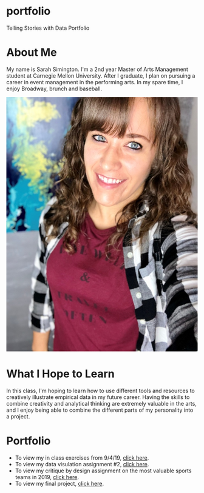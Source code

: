 # portfolio
Telling Stories with Data Portfolio

# About Me
My name is Sarah Simington. I'm a 2nd year Master of Arts Management student at Carnegie Mellon University. After I graduate, I plan on pursuing a career in event management in the performing arts. In my spare time, I enjoy Broadway, brunch and baseball.

![Picture of Sarah Simington](profilepic-small.jpeg)

# What I Hope to Learn
In this class, I'm hoping to learn how to use different tools and resources to creatively illustrate empirical data in my future career. Having the skills to combine creativity and analytical thinking are extremely valuable in the arts, and I enjoy being able to combine the different parts of my personality into a project.

# Portfolio
* To view my in class exercises from 9/4/19, [click here](https://ssimington.github.io/portfolio/ice).
* To view my data visulation assignment #2, [click here](https://ssimington.github.io/portfolio/dataviz2).
* To view my critique by design assignment on the most valuable sports teams in 2019, [click here](https://ssimington.github.io/portfolio/sportsteams).
* To view my final project, [click here](https://ssimington.github.io/portfolio/finalproject).
